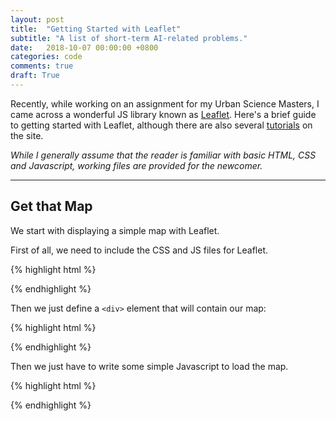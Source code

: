 ```yaml
---
layout: post
title:  "Getting Started with Leaflet"
subtitle: "A list of short-term AI-related problems."
date:   2018-10-07 00:00:00 +0800
categories: code
comments: true
draft: True
---
```


Recently, while working on an assignment for my Urban Science Masters, I came across a wonderful JS library known as [Leaflet](https://leafletjs.com/). Here's a brief guide to getting started with Leaflet, although there are also several [tutorials](https://leafletjs.com/examples.html) on the site.

*While I generally assume that the reader is familiar with basic HTML, CSS and Javascript, working files are provided for the newcomer.*

---

## Get that Map

We start with displaying a simple map with Leaflet.

First of all, we need to include the CSS and JS files for Leaflet.

{% highlight html %}
<link rel="stylesheet" href="https://unpkg.com/leaflet@1.3.4/dist/leaflet.css" integrity="sha512-puBpdR0798OZvTTbP4A8Ix/l+A4dHDD0DGqYW6RQ+9jxkRFclaxxQb/SJAWZfWAkuyeQUytO7+7N4QKrDh+drA==" crossorigin=""/>
<script src="https://unpkg.com/leaflet@1.3.4/dist/leaflet.js" integrity="sha512-nMMmRyTVoLYqjP9hrbed9S+FzjZHW5gY1TWCHA5ckwXZBadntCNs8kEqAWdrb9O7rxbCaA4lKTIWjDXZxflOcA==" crossorigin="">
</script>
{% endhighlight %}

Then we just define a `<div>` element that will contain our map:

{% highlight html %}
<div id="map"></div>
{% endhighlight %}

Then we just have to write some simple Javascript to load the map.

{% highlight html %}
<script>
	// This is the attribution data for Leaflet, OpenStreetMap and Mapbox
	var attribution = 'Map data &copy; <a href="https://www.openstreetmap.org/">OpenStreetMap</a> contributors, <a href="https://creativecommons.org/licenses/by-sa/2.0/">CC-BY-SA</a>, Imagery © <a href="https://www.mapbox.com/">Mapbox</a>'
	// This is the API key for your account when you sign up with Mapbox
	var apiKey = 'pk.eyJ1IjoibWFwYm94IiwiYSI6ImNpejY4NXVycTA2emYycXBndHRqcmZ3N3gifQ.rJcFIG214AriISLbB6B5aw'

	// Here we create the map layers - one satellite and one regular map
	// The last one in the list will be the default when you open the link
	var layerIds = [
		'satellite-streets-v10',
		'light-v9',
	]
	// Here we define the names for the legend
	var layerNames = [
		'Satellite',
		'Streets',
	]
	var baseMaps = {}

	// This actually adds the layers that we named above
	var layers = []
	for (var i = 0; i < layerIds.length; i++) {
		layers.push(
			L.tileLayer('https://api.mapbox.com/styles/v1/mapbox/{style}/tiles/256/{z}/{x}/{y}?access_token={apiKey}',
	    		{
					maxZoom: 20,
					attribution: attribution,
					apiKey: apiKey,
					style: layerIds[i],
				}
			)
		)
		baseMaps[layerNames[i]] = layers[i]
	}

	// Here we create the map
	// - we give it the layers
	// - we tell it the center location by default
	// - we decide how much to zoom-in by default
	var map = L.map('map', {layers: layers}).setView(
		center=[1.3453099609309793, 103.95996451377869],
		zoom=17,
	);
	
	// This creates the legend / top right button to change between layers
	L.control.layers(baseMaps).addTo(map);
</script>
{% endhighlight %}













